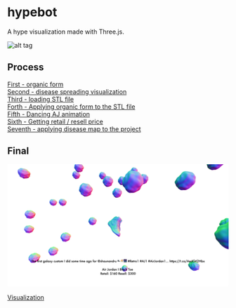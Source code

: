 # hypebot

A hype visualization made with Three.js.


![alt tag](https://66.media.tumblr.com/3bcb79dece31ce2d5d8f7c6d8abb5717/tumblr_n8d6upjamj1qmkglyo1_500.gif)


## Process

[First - organic form](https://jimmyadg.github.io/hypebot/visual)
</br>
[Second - disease spreading visualization](https://jimmyadg.github.io/hypebot/visual2)
</br>
[Third - loading STL file](https://jimmyadg.github.io/hypebot/visual3)
</br>
[Forth - Applying organic form to the STL file](https://jimmyadg.github.io/hypebot/visual4)
</br>
[Fifth - Dancing AJ animation](https://jimmyadg.github.io/hypebot/visual5)
</br>
[Sixth - Getting retail / resell price](https://jimmyadg.github.io/hypebot/visual6)
</br>
[Seventh - applying disease map to the project](https://jimmyadg.github.io/hypebot/visual7)


## Final
<img src = 'https://github.com/jimmyadg/hypebot/blob/master/asset/img/img1.png' width = '1000'>

[Visualization](https://jimmyadg.github.io/hypebot/)
